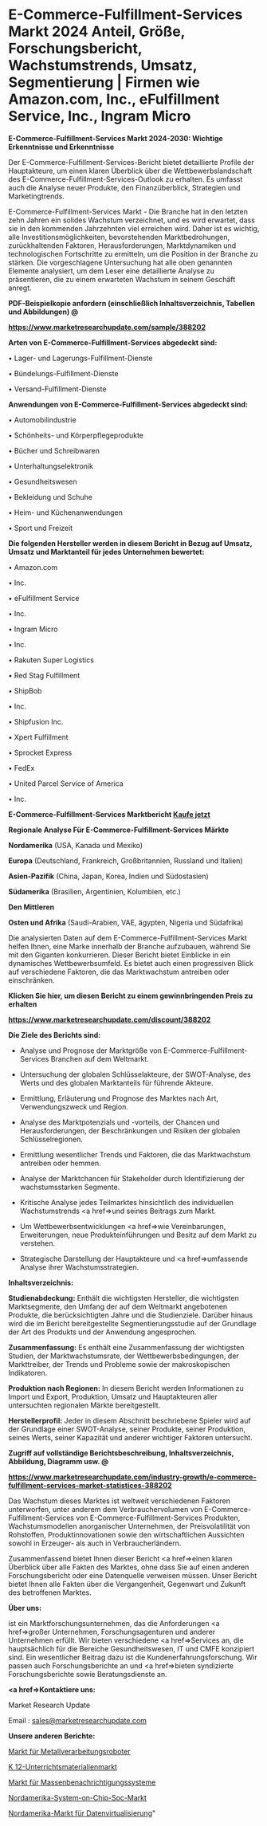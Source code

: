 # E-Commerce-Fulfillment-Services Markt 2024 Anteil, Größe, Forschungsbericht, Wachstumstrends, Umsatz, Segmentierung | Firmen wie Amazon.com, Inc., eFulfillment Service, Inc., Ingram Micro

<strong>E-Commerce-Fulfillment-Services Markt 2024-2030: Wichtige Erkenntnisse und Erkenntnisse</strong>

Der E-Commerce-Fulfillment-Services-Bericht bietet detaillierte Profile der Hauptakteure, um einen klaren Überblick über die Wettbewerbslandschaft des E-Commerce-Fulfillment-Services-Outlook zu erhalten. Es umfasst auch die Analyse neuer Produkte, den Finanzüberblick, Strategien und Marketingtrends.

E-Commerce-Fulfillment-Services Markt - Die Branche hat in den letzten zehn Jahren ein solides Wachstum verzeichnet, und es wird erwartet, dass sie in den kommenden Jahrzehnten viel erreichen wird. Daher ist es wichtig, alle Investitionsmöglichkeiten, bevorstehenden Marktbedrohungen, zurückhaltenden Faktoren, Herausforderungen, Marktdynamiken und technologischen Fortschritte zu ermitteln, um die Position in der Branche zu stärken. Die vorgeschlagene Untersuchung hat alle oben genannten Elemente analysiert, um dem Leser eine detaillierte Analyse zu präsentieren, die zu einem erwarteten Wachstum in seinem Geschäft anregt.



<strong><b>PDF-Beispielkopie anfordern (einschließlich Inhaltsverzeichnis, Tabellen und Abbildungen) @ </b></strong>

<strong><a href=https://www.marketresearchupdate.com/sample/388202>

<strong>https://www.marketresearchupdate.com/sample/388202</u></a></strong></strong>



<strong>Arten von E-Commerce-Fulfillment-Services abgedeckt sind:</strong>

• Lager- und Lagerungs-Fulfillment-Dienste

• Bündelungs-Fulfillment-Dienste

• Versand-Fulfillment-Dienste



<strong>Anwendungen von E-Commerce-Fulfillment-Services abgedeckt sind:</strong>

• Automobilindustrie

• Schönheits- und Körperpflegeprodukte

• Bücher und Schreibwaren

• Unterhaltungselektronik

• Gesundheitswesen

• Bekleidung und Schuhe

• Heim- und Küchenanwendungen

• Sport und Freizeit



<strong>Die folgenden Hersteller werden in diesem Bericht in Bezug auf Umsatz, Umsatz und Marktanteil für jedes Unternehmen bewertet:</strong>

• Amazon.com

• Inc.

• eFulfillment Service

• Inc.

• Ingram Micro

• Inc.

• Rakuten Super Logistics

• Red Stag Fulfillment

• ShipBob

• Inc.

• Shipfusion Inc.

• Xpert Fulfillment

• Sprocket Express

• FedEx

• United Parcel Service of America

• Inc.



<strong>E-Commerce-Fulfillment-Services Marktbericht <a href=https://www.marketresearchupdate.com/buynow/388202>Kaufe jetzt</a></strong>



<strong>Regionale Analyse Für E-Commerce-Fulfillment-Services Märkte</strong>



<strong>Nordamerika</strong> (USA, Kanada und Mexiko)



<strong>Europa</strong> (Deutschland, Frankreich, Großbritannien, Russland und Italien)



<strong>Asien-Pazifik</strong> (China, Japan, Korea, Indien und Südostasien)



<strong>Südamerika</strong> (Brasilien, Argentinien, Kolumbien, etc.)



<strong>Den Mittleren</strong> 

<strong>Osten und Afrika</strong> (Saudi-Arabien, VAE, ägypten, Nigeria und Südafrika)

Die analysierten Daten auf dem E-Commerce-Fulfillment-Services Markt helfen Ihnen, eine Marke innerhalb der Branche aufzubauen, während Sie mit den Giganten konkurrieren. Dieser Bericht bietet Einblicke in ein dynamisches Wettbewerbsumfeld. Es bietet auch einen progressiven Blick auf verschiedene Faktoren, die das Marktwachstum antreiben oder einschränken.



<strong>Klicken Sie hier, um diesen Bericht zu einem gewinnbringenden Preis zu erhalten
</strong>

<strong><a href=https://www.marketresearchupdate.com/discount/388202>https://www.marketresearchupdate.com/discount/388202</b></u></strong></a>



<strong>Die Ziele des Berichts sind:</strong>

- Analyse und Prognose der Marktgröße von E-Commerce-Fulfillment-Services Branchen auf dem Weltmarkt.

- Untersuchung der globalen Schlüsselakteure, der SWOT-Analyse, des Werts und des globalen Marktanteils für führende Akteure.

- Ermittlung, Erläuterung und Prognose des Marktes nach Art, Verwendungszweck und Region.

- Analyse des Marktpotenzials und -vorteils, der Chancen und Herausforderungen, der Beschränkungen und Risiken der globalen Schlüsselregionen.

- Ermittlung wesentlicher Trends und Faktoren, die das Marktwachstum antreiben oder hemmen.

- Analyse der Marktchancen für Stakeholder durch Identifizierung der wachstumsstarken Segmente.

- Kritische Analyse jedes Teilmarktes hinsichtlich des individuellen Wachstumstrends <a href=>und</a> seines Beitrags zum Markt.

- Um Wettbewerbsentwicklungen <a href=>wie</a> Vereinbarungen, Erweiterungen, neue Produkteinführungen und Besitz auf dem Markt zu verstehen.

- Strategische Darstellung der Hauptakteure und <a href=>umfas</a>sende Analyse ihrer Wachstumsstrategien.



<strong>Inhaltsverzeichnis:</strong>



<strong>Studienabdeckung:</strong> Enthält die wichtigsten Hersteller, die wichtigsten Marktsegmente, den Umfang der auf dem Weltmarkt angebotenen Produkte, die berücksichtigten Jahre und die Studienziele. Darüber hinaus wird die im Bericht bereitgestellte Segmentierungsstudie auf der Grundlage der Art des Produkts und der Anwendung angesprochen.



<strong>Zusammenfassung:</strong> Es enthält eine Zusammenfassung der wichtigsten Studien, der Marktwachstumsrate, der Wettbewerbsbedingungen, der Markttreiber, der Trends und Probleme sowie der makroskopischen Indikatoren.



<strong>Produktion nach Regionen:</strong> In diesem Bericht werden Informationen zu Import und Export, Produktion, Umsatz und Hauptakteuren aller untersuchten regionalen Märkte bereitgestellt.



<strong>Herstellerprofil:</strong> Jeder in diesem Abschnitt beschriebene Spieler wird auf der Grundlage einer SWOT-Analyse, seiner Produkte, seiner Produktion, seines Werts, seiner Kapazität und anderer wichtiger Faktoren untersucht.



<strong><b>Zugriff auf vollständige Berichtsbeschreibung, Inhaltsverzeichnis, Abbildung, Diagramm usw. @ </b></strong>

<strong><a href=https://www.marketresearchupdate.com/industry-growth/e-commerce-fulfillment-services-market-statistices-388202>https://www.marketresearchupdate.com/industry-growth/e-commerce-fulfillment-services-market-statistices-388202</a></strong>

Das Wachstum dieses Marktes ist weltweit verschiedenen Faktoren unterworfen, unter anderem dem Verbrauchervolumen von E-Commerce-Fulfillment-Services von E-Commerce-Fulfillment-Services Produkten, Wachstumsmodellen anorganischer Unternehmen, der Preisvolatilität von Rohstoffen, Produktinnovationen sowie den wirtschaftlichen Aussichten sowohl in Erzeuger- als auch in Verbraucherländern.

Zusammenfassend bietet Ihnen dieser Bericht <a href=>einen</a> klaren Überblick über alle Fakten des Marktes, ohne dass Sie auf einen anderen Forschungsbericht oder eine Datenquelle verweisen müssen. Unser Bericht bietet Ihnen alle Fakten über die Vergangenheit, Gegenwart und Zukunft des betroffenen Marktes.



<strong>Über uns:</strong>

 ist ein Marktforschungsunternehmen, das die Anforderungen <a href=>großer</a> Unternehmen, Forschungsagenturen und anderer Unternehmen erfüllt. Wir bieten verschiedene <a href=>Services</a> an, die hauptsächlich für die Bereiche Gesundheitswesen, IT und CMFE konzipiert sind. Ein wesentlicher Beitrag dazu ist die Kundenerfahrungsforschung. Wir passen auch Forschungsberichte an und <a href=>bieten</a> syndizierte Forschungsberichte sowie Beratungsdienste an.



<strong><a href=>Kontaktiere uns:</a></strong>

Market Research Update

Email : sales@marketresearchupdate.com



<strong>Unsere anderen Berichte:</strong>

<a href=https://www.linkedin.com/pulse/metal-fabrication-robots-market-analyzing-latest-developments>Markt für Metallverarbeitungsroboter</a>

<a href=https://www.linkedin.com/pulse/k-12-instruction-materials-market-size-share-outlook-growth>K 12-Unterrichtsmaterialienmarkt</a>

<a href=https://www.linkedin.com/pulse/mass-notifications-systems-market-outlooks-2023>Markt für Massenbenachrichtigungssysteme</a>

<a href=https://www.linkedin.com/pulse/north-america-system-on-chip-soc-market-2023>Nordamerika-System-on-Chip-Soc-Markt</a>

<a href=https://www.linkedin.com/pulse/north-america-data-virtualization-market-uxmpf/>Nordamerika-Markt für Datenvirtualisierung</a>"
